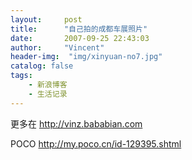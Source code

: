 ```yaml
---
layout:     post
title:      "自己拍的成都车展照片"
date:       2007-09-25 22:43:03
author:     "Vincent"
header-img:  "img/xinyuan-no7.jpg"
catalog: false
tags:
    - 新浪博客
    - 生活记录
---
```



更多在 http://vinz.bababian.com

POCO http://my.poco.cn/id-129395.shtml


 

<img><img><img><img><img><img><img>



